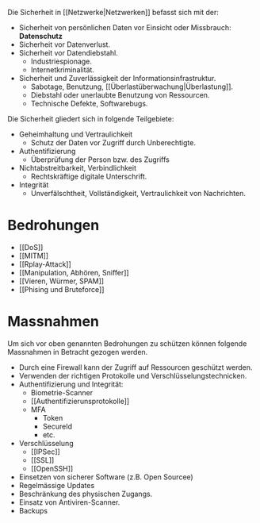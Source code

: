 Die Sicherheit in [[Netzwerke|Netzwerken]] befasst sich mit der:
- Sicherheit von persönlichen Daten vor Einsicht oder Missbrauch: **Datenschutz**
- Sicherheit vor Datenverlust.
- Sicherheit vor Datendiebstahl.
	- Industriespionage.
	- Internetkriminalität.
- Sicherheit und Zuverlässigkeit der Informationsinfrastruktur.
	- Sabotage, Benutzung, [[Überlastüberwachung|Überlastung]].
	- Diebstahl oder unerlaubte Benutzung von Ressourcen.
	- Technische Defekte, Softwarebugs.

Die Sicherheit gliedert sich in folgende Teilgebiete:
- Geheimhaltung und Vertraulichkeit
	- Schutz der Daten vor Zugriff durch Unberechtigte.
- Authentifizierung
	- Überprüfung der Person bzw. des Zugriffs
- Nichtabstreitbarkeit, Verbindlichkeit
	- Rechtskräftige digitale Unterschrift.
- Integrität
	- Unverfälschtheit, Vollständigkeit, Vertraulichkeit von Nachrichten.


# Bedrohungen
- [[DoS]]
- [[MITM]]
- [[Rplay-Attack]]
- [[Manipulation, Abhören, Sniffer]]
- [[Vieren, Würmer, SPAM]]
- [[Phising und Bruteforce]]

# Massnahmen
Um sich vor oben genannten Bedrohungen zu schützen können folgende Massnahmen in Betracht gezogen werden.

- Durch eine Firewall kann der  Zugriff auf Ressourcen geschützt werden.
- Verwenden der richtigen Protokolle und Verschlüsselungstechnicken.
- Authentifizierung und Integrität:
	- Biometrie-Scanner
	- [[Authentifizierunsprotokolle]]
	- MFA
		- Token
		- SecureId
		- etc.
- Verschlüsselung
	- [[IPSec]]
	- [[SSL]]
	- [[OpenSSH]]
- Einsetzen von sicherer Software (z.B. Open Sourcee)
- Regelmässige Updates
- Beschränkung des physischen Zugangs.
- Einsatz von Antiviren-Scanner.
- Backups 
